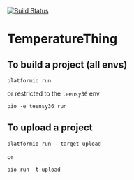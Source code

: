 [![Build Status](https://travis-ci.org/frankleonrose/TemperatureThing.svg?branch=master)](https://travis-ci.org/frankleonrose/TemperatureThing)

# TemperatureThing


## To build a project (all envs)

    platformio run

or restricted to the ```teensy36``` env

    pio -e teensy36 run

## To upload a project

    platformio run --target upload
or

    pio run -t upload

